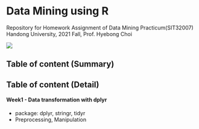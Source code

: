 # Data Mining using R
Repository for Homework Assignment of Data Mining Practicum(SIT32007) <br/>
Handong University, 2021 Fall, Prof. Hyebong Choi

<img src="https://img.shields.io/badge/R-green?style=flat&logo=R&logoColor=276DC3"/>

## Table of content (Summary)



## Table of content (Detail)

#### Week1 - Data transformation with dplyr
- package: dplyr, stringr, tidyr
- Preprocessing, Manipulation
